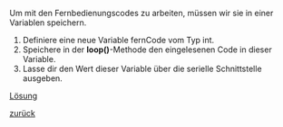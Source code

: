 Um mit den Fernbedienungscodes zu arbeiten, müssen wir sie in einer Variablen speichern. 
1. Definiere eine neue Variable fernCode vom Typ int.
2. Speichere in der **loop()**-Methode den eingelesenen Code in dieser Variable.
3. Lasse dir den Wert dieser Variable über die serielle Schnittstelle ausgeben.

[Lösung](loesung2.html)  


[zurück](../index.html)
